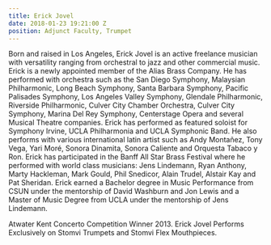```yaml
---
title: Erick Jovel
date: 2018-01-23 19:21:00 Z
position: Adjunct Faculty, Trumpet
---
```


Born and raised in Los Angeles, Erick Jovel is an active freelance musician with versatility ranging from orchestral to jazz and other commercial music. Erick is a newly appointed member of the Alias Brass Company. He has performed with orchestra such as the San Diego Symphony, Malaysian Philharmonic, Long Beach Symphony, Santa Barbara Symphony, Pacific Palisades Symphony, Los Angeles Valley Symphony, Glendale Philharmonic, Riverside Philharmonic, Culver City Chamber Orchestra, Culver City Symphony, Marina Del Rey Symphony, Centerstage Opera and several Musical Theatre companies. Erick has performed as featured soloist for Symphony Irvine, UCLA Philharmonia and UCLA Symphonic Band. He also performs with various international latin artist such as Andy Montañez, Tony Vega, Yari Moré, Sonora Dinamita, Sonora Caliente and Orquesta Tabaco y Ron. Erick has participated in the Banff All Star Brass Festival where he performed with world class musicians: Jens Lindemann, Ryan Anthony, Marty Hackleman, Mark Gould, Phil Snedicor, Alain Trudel, Alstair Kay and Pat Sheridan. Erick earned a Bachelor degree in Music Performance from CSUN under the mentorship of David Washburn and Jon Lewis and a Master of Music Degree from UCLA under the mentorship of Jens Lindemann.

Atwater Kent Concerto Competition Winner 2013. Erick Jovel Performs Exclusively on Stomvi Trumpets and Stomvi Flex Mouthpieces.